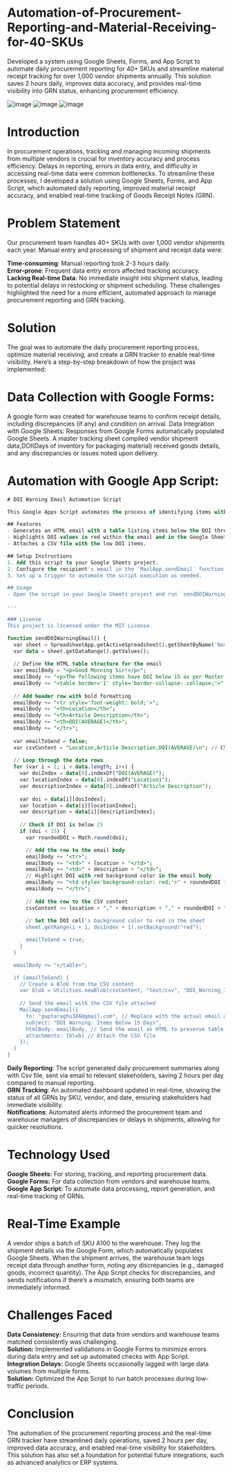 # Automation-of-Procurement-Reporting-and-Material-Receiving-for-40-SKUs
Developed a system using Google Sheets, Forms, and App Script to automate daily procurement reporting for 40+ SKUs and streamline material receipt tracking for over 1,000 vendor shipments annually. This solution saves 2 hours daily, improves data accuracy, and provides real-time visibility into GRN status, enhancing procurement efficiency.


![image](https://github.com/user-attachments/assets/b2de10be-f126-4e65-b9b5-6209b91e1d12)
![image](https://github.com/user-attachments/assets/2d3fbfa1-78ea-4291-8a77-7e3fad4dd27c)
![image](https://github.com/user-attachments/assets/ced8dc16-2ecb-44df-98c1-b996ec30dc01)


# Introduction
In procurement operations, tracking and managing incoming shipments from multiple vendors is crucial for inventory accuracy and process efficiency. Delays in reporting, errors in data entry, and difficulty in accessing real-time data were common bottlenecks. To streamline these processes, I developed a solution using Google Sheets, Forms, and App Script, which automated daily reporting, improved material receipt accuracy, and enabled real-time tracking of Goods Receipt Notes (GRN).

# Problem Statement
Our procurement team handles 40+ SKUs with over 1,000 vendor shipments each year. Manual entry and processing of shipment and receipt data were:

**Time-consuming**: Manual reporting took 2-3 hours daily.<br>
**Error-prone**: Frequent data entry errors affected tracking accuracy.<br>
**Lacking Real-time Data**: No immediate insight into shipment status, leading to potential delays in restocking or shipment scheduling.
These challenges highlighted the need for a more efficient, automated approach to manage procurement reporting and GRN tracking.

# Solution
The goal was to automate the daily procurement reporting process, optimize material receiving, and create a GRN tracker to enable real-time visibility. Here’s a step-by-step breakdown of how the project was implemented:

# Data Collection with Google Forms:

A google form was created for warehouse teams to confirm receipt details, including discrepancies (if any) and condition on arrival.
Data Integration with Google Sheets:
Responses from Google Forms automatically populated Google Sheets.
A master tracking sheet compiled vendor shipment data,DOI(Days of inventory for packaging material) received goods details, and any discrepancies or issues noted upon delivery.

# Automation with Google App Script:
```sql
# DOI Warning Email Automation Script

This Google Apps Script automates the process of identifying items with a Days of Inventory (DOI) below 15, sending an email notification, and attaching a CSV file with details. It highlights the DOI values in red for quick reference.

## Features
- Generates an HTML email with a table listing items below the DOI threshold.
- Highlights DOI values in red within the email and in the Google Sheet.
- Attaches a CSV file with the low DOI items.

## Setup Instructions
1. Add this script to your Google Sheets project.
2. Configure the recipient's email in the `MailApp.sendEmail` function.
3. Set up a trigger to automate the script execution as needed.

## Usage
- Open the script in your Google Sheets project and run `sendDOIWarningEmail()` manually or schedule it to run daily.

---

### License
This project is licensed under the MIT License.
```
```sql
function sendDOIWarningEmail() {
  var sheet = SpreadsheetApp.getActiveSpreadsheet().getSheetByName('Nov');
  var data = sheet.getDataRange().getValues();
  
  // Define the HTML table structure for the email
  var emailBody = "<p>Good Morning Sir!</p>";
  emailBody += "<p>The following items have DOI below 15 as per Master Consumble tracker Nov'24:</p>";
  emailBody += "<table border='1' style='border-collapse: collapse;'>";
  
  // Add header row with bold formatting
  emailBody += "<tr style='font-weight: bold;'>";
  emailBody += "<th>Location</th>";
  emailBody += "<th>Article Description</th>";
  emailBody += "<th>DOI(AVERAGE)</th>";
  emailBody += "</tr>";
  
  var emailToSend = false;
  var csvContent = "Location,Article Description,DOI(AVERAGE)\n"; // CSV header
  
  // Loop through the data rows
  for (var i = 1; i < data.length; i++) {
    var doiIndex = data[0].indexOf("DOI(AVERAGE)");
    var locationIndex = data[0].indexOf("Location1");
    var descriptionIndex = data[0].indexOf("Article Description");
    
    var doi = data[i][doiIndex];
    var location = data[i][locationIndex];
    var description = data[i][descriptionIndex];
    
    // Check if DOI is below 15
    if (doi < 15) {
      var roundedDOI = Math.round(doi);

      // Add the row to the email body
      emailBody += "<tr>";
      emailBody += "<td>" + location + "</td>";
      emailBody += "<td>" + description + "</td>";
      // Highlight DOI with red background color in the email body
      emailBody += "<td style='background-color: red;'>" + roundedDOI + "</td>";
      emailBody += "</tr>";
      
      // Add the row to the CSV content
      csvContent += location + "," + description + "," + roundedDOI + "\n";
      
      // Set the DOI cell's background color to red in the sheet
      sheet.getRange(i + 1, doiIndex + 1).setBackground("red");

      emailToSend = true;
    }
  }

  emailBody += "</table>";

  if (emailToSend) {
    // Create a Blob from the CSV content
    var blob = Utilities.newBlob(csvContent, "text/csv", "DOI_Warning_Items.csv");
    
    // Send the email with the CSV file attached
    MailApp.sendEmail({
      to: "guptaraghu386@gmail.com", // Replace with the actual email addresses
      subject: "DOI Warning: Items Below 15 Days",
      htmlBody: emailBody, // Send the email as HTML to preserve table formatting
      attachments: [blob] // Attach the CSV file
    });
  }
}
```



**Daily Reporting**: The script generated daily procurement summaries along with Csv file, sent via email to relevant stakeholders, saving 2 hours per day compared to manual reporting.<br>
**GRN Tracking**: An automated dashboard updated in real-time, showing the status of all GRNs by SKU, vendor, and date, ensuring stakeholders had immediate visibility.<br>
**Notifications**:
Automated alerts informed the procurement team and warehouse managers of discrepancies or delays in shipments, allowing for quicker resolutions.

# Technology Used
**Google Sheets:** For storing, tracking, and reporting procurement data.<br>
**Google Forms:** For data collection from vendors and warehouse teams.<br>
**Google App Script:** To automate data processing, report generation, and real-time tracking of GRNs.

# Real-Time Example
A vendor ships a batch of SKU A100 to the warehouse. They log the shipment details via the Google Form, which automatically populates Google Sheets. When the shipment arrives, the warehouse team logs receipt data through another form, noting any discrepancies (e.g., damaged goods, incorrect quantity). The App Script checks for discrepancies, and sends notifications if there’s a mismatch, ensuring both teams are immediately informed.

# Challenges Faced
**Data Consistency:** Ensuring that data from vendors and warehouse teams matched consistently was challenging.<br>
**Solution:** Implemented validations in Google Forms to minimize errors during data entry and set up automated checks with App Script.<br>
**Integration Delays:** Google Sheets occasionally lagged with large data volumes from multiple forms.<br>
**Solution:** Optimized the App Script to run batch processes during low-traffic periods.

# Conclusion
The automation of the procurement reporting process and the real-time GRN tracker have streamlined daily operations, saved 2 hours per day, improved data accuracy, and enabled real-time visibility for stakeholders. This solution has also set a foundation for potential future integrations, such as advanced analytics or ERP systems.

